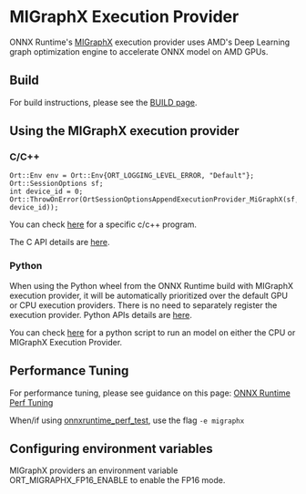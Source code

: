 # MIGraphX Execution Provider

ONNX Runtime's [MIGraphX](https://github.com/ROCmSoftwarePlatform/AMDMIGraphX/) execution provider uses AMD's Deep Learning graph optimization engine to accelerate ONNX model on AMD GPUs. 

## Build
For build instructions, please see the [BUILD page](../../BUILD.md#AMD-MIGraphX). 

## Using the MIGraphX execution provider
### C/C++
```
Ort::Env env = Ort::Env{ORT_LOGGING_LEVEL_ERROR, "Default"};
Ort::SessionOptions sf;
int device_id = 0;
Ort::ThrowOnError(OrtSessionOptionsAppendExecutionProvider_MiGraphX(sf, device_id));
```
You can check [here](https://github.com/scxiao/ort_test/tree/master/char_rnn) for a specific c/c++ program.

The C API details are [here](../C_API.md#c-api).

### Python
When using the Python wheel from the ONNX Runtime build with MIGraphX execution provider, it will be automatically
prioritized over the default GPU or CPU execution providers. There is no need to separately register the execution
provider. Python APIs details are [here](../python/api_summary.rst#api-summary).

You can check [here](https://github.com/scxiao/ort_test/tree/master/python/run_onnx) for a python script to run an
model on either the CPU or MIGraphX Execution Provider.

## Performance Tuning
For performance tuning, please see guidance on this page: [ONNX Runtime Perf Tuning](../ONNX_Runtime_Perf_Tuning.md)

When/if using [onnxruntime_perf_test](../../onnxruntime/test/perftest#onnxruntime-performance-test), use the flag `-e migraphx` 

## Configuring environment variables
MIGraphX providers an environment variable ORT_MIGRAPHX_FP16_ENABLE to enable the FP16 mode.

